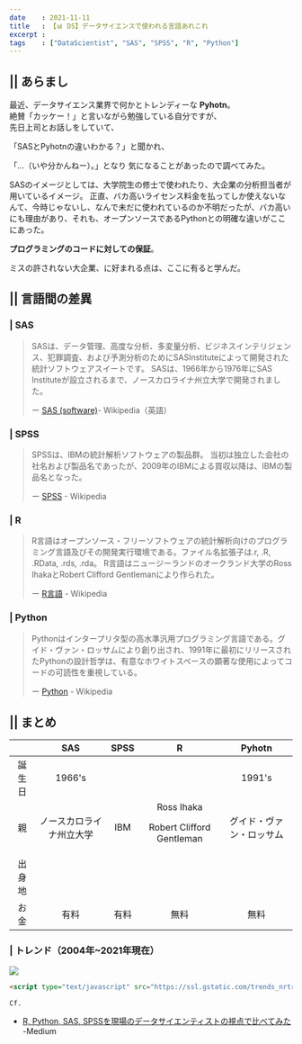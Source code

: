 ```yaml
---
date    : 2021-11-11
title   : 【📊 DS】データサイエンスで使われる言語あれこれ
excerpt :
tags    : ["DataScientist", "SAS", "SPSS", "R", "Python"]
---
```


## || あらまし
最近、データサイエンス業界で何かとトレンディーな **Pyhotn**。<br>
絶賛「カッケー！」と言いながら勉強している自分ですが、<br>
先日上司とお話しをしていて、

「SASとPyhotnの違いわかる？」と聞かれ、

「...（いや分かんねー）。」となり
気になることがあったので調べてみた。

SASのイメージとしては、大学院生の修士で使われたり、大企業の分析担当者が用いているイメージ。
正直、バカ高いライセンス料金を払ってしか使えないなんて、今時じゃないし、なんで未だに使われているのか不明だったが、バカ高いにも理由があり、それも、オープンソースであるPythonとの明確な違いがここにあった。

**プログラミングのコードに対しての保証**。

ミスの許されない大企業、に好まれる点は、ここに有ると学んだ。

## || 言語間の差異
### | SAS
> SASは、データ管理、高度な分析、多変量分析、ビジネスインテリジェンス、犯罪調査、および予測分析のためにSASInstituteによって開発された統計ソフトウェアスイートです。 SASは、1966年から1976年にSAS Instituteが設立されるまで、ノースカロライナ州立大学で開発されました。
>
> ー [SAS (software)](https://en.wikipedia.org/wiki/SAS_(software))- Wikipedia（英語）

### | SPSS
> SPSSは、IBMの統計解析ソフトウェアの製品群。 当初は独立した会社の社名および製品名であったが、2009年のIBMによる買収以降は、IBMの製品名となった。
>
> ー [SPSS](https://ja.wikipedia.org/wiki/SPSS) - Wikipedia

### | R
> R言語はオープンソース・フリーソフトウェアの統計解析向けのプログラミング言語及びその開発実行環境である。ファイル名拡張子は.r, .R, .RData, .rds, .rda。 R言語はニュージーランドのオークランド大学のRoss IhakaとRobert Clifford Gentlemanにより作られた。
>
> ー [R言語](https://ja.wikipedia.org/wiki/R%E8%A8%80%E8%AA%9E) - Wikipedia

### | Python
> Pythonはインタープリタ型の高水準汎用プログラミング言語である。グイド・ヴァン・ロッサムにより創り出され、1991年に最初にリリースされたPythonの設計哲学は、有意なホワイトスペースの顕著な使用によってコードの可読性を重視している。
>
> ー [Python](https://ja.wikipedia.org/wiki/Python) - Wikipedia

## || まとめ

|      |SAS|SPSS|R  |Pyhotn|
|:-:   |:-:|:-: |:-:|:-:   |
|誕生日|1966's|||1991's|
|親    |ノースカロライナ州立大学|IBM|Ross Ihaka<p>Robert Clifford Gentleman|グイド・ヴァン・ロッサム|
|出身地|||||
|お金  |有料|有料|無料|無料|

### | トレンド（2004年~2021年現在）
![](https://i.gyazo.com/4c000adbfa29074e2ee5b5c342a5de93.png)
```html
<script type="text/javascript" src="https://ssl.gstatic.com/trends_nrtr/2674_RC03/embed_loader.js"></script> <script type="text/javascript"> trends.embed.renderExploreWidget("TIMESERIES", {"comparisonItem":[{"keyword":"SAS","geo":"JP","time":"2004-01-01 2021-11-13"},{"keyword":"SPSS","geo":"JP","time":"2004-01-01 2021-11-13"},{"keyword":"R","geo":"JP","time":"2004-01-01 2021-11-13"},{"keyword":"Python","geo":"JP","time":"2004-01-01 2021-11-13"}],"category":0,"property":""}, {"exploreQuery":"date=all&geo=JP&q=SAS,SPSS,R,Python","guestPath":"https://trends.google.co.jp:443/trends/embed/"}); </script>
```

`Cf.`
* [R, Python, SAS, SPSSを現場のデータサイエンティストの視点で比べてみた](https://blog.exploratory.io/r-python-sas-spss%E3%82%92%E7%8F%BE%E5%A0%B4%E3%81%AE%E3%83%87%E3%83%BC%E3%82%BF%E3%82%B5%E3%82%A4%E3%82%A8%E3%83%B3%E3%83%86%E3%82%A3%E3%82%B9%E3%83%88%E3%81%AE%E8%A6%96%E7%82%B9%E3%81%A7%E6%AF%94%E3%81%B9%E3%81%A6%E3%81%BF%E3%81%9F-e90a4bacb876) -Medium
